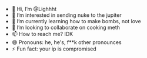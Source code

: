 - 👋 Hi, I’m @Lighhht
- 👀 I’m interested in sending nuke to the jupiter
- 🌱 I’m currently learning how to make bombs, not love
- 💞️ I’m looking to collaborate on cooking meth
- 📫 How to reach me? IDK
- 😄 Pronouns: he, he's, f**k other pronounces
- ⚡ Fun fact: your ip is compromised

<!---
Lighhht/Lighhht is a ✨ special ✨ repository because its `README.md` (this file) appears on your GitHub profile.
You can click the Preview link to take a look at your changes.
--->

